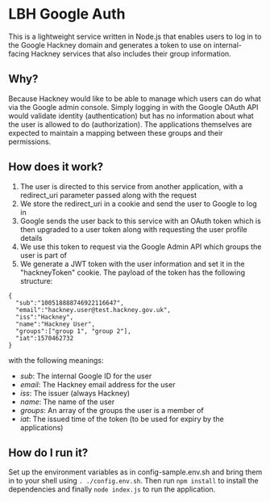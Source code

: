 # LBH Google Auth

This is a lightweight service written in Node.js that enables users to log in to the Google Hackney domain and generates a token to use on internal-facing Hackney services that also includes their group information.

## Why?

Because Hackney would like to be able to manage which users can do what via the Google admin console. Simply logging in with the Google OAuth API would validate identity (authentication) but has no information about what the user is allowed to do (authorization). The applications themselves are expected to maintain a mapping between these groups and their permissions.

## How does it work?

1. The user is directed to this service from another application, with a redirect_uri parameter passed along with the request
2. We store the redirect_uri in a cookie and send the user to Google to log in
3. Google sends the user back to this service with an OAuth token which is then upgraded to a user token along with requesting the user profile details
4. We use this token to request via the Google Admin API which groups the user is part of
5. We generate a JWT token with the user information and set it in the "hackneyToken" cookie. The payload of the token has the following structure:

```
{
  "sub":"100518888746922116647",
  "email":"hackney.user@test.hackney.gov.uk",
  "iss":"Hackney",
  "name":"Hackney User",
  "groups":["group 1", "group 2"],
  "iat":1570462732
}
```

with the following meanings:

- _sub_: The internal Google ID for the user
- _email_: The Hackney email address for the user
- _iss_: The issuer (always Hackney)
- _name_: The name of the user
- _groups_: An array of the groups the user is a member of
- _iat_: The issued time of the token (to be used for expiry by the applications)

## How do I run it?

Set up the environment variables as in config-sample.env.sh and bring them in to your shell using `. ./config.env.sh`. Then run `npm install` to install the dependencies and finally `node index.js` to run the application.